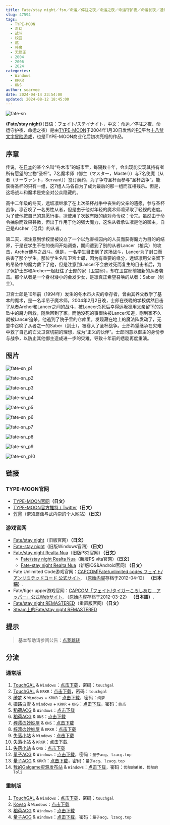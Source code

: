 ```yaml
---
title: Fate/stay night／fsn／命运／停驻之夜／命运之夜／命运守护夜／命运长夜／通常 HD 高清 重置 重制 REMASTERED
slug: 47594
tags:
  - TYPE-MOON
  - 奇幻
  - 战斗
  - 校园
  - 燃
  - 补魔
  - 无修正
  - 2004
  - 2006
  - 2024
categories:
  - Windows
  - KRKR
  - ONS
author: searvee
date: 2024-04-14 23:54:00
updated: 2024-08-12 18:45:00
---
```


![fate-sn](https://static.saop.cc/vns/img/fate-sn.webp)

《**Fate/stay night**》（日语：フェイト/ステイナイト，中文：命运／停驻之夜、命运守护夜、命运之夜）是由[TYPE-MOON](https://zh.wikipedia.org/wiki/TYPE-MOON)于2004年1月30日发售的[PC](https://zh.wikipedia.org/wiki/个人电脑)平台[十八禁](https://zh.wikipedia.org/wiki/十八禁遊戲)[文字冒险游戏](https://zh.wikipedia.org/wiki/文字冒險遊戲)，也是TYPE-MOON商业化后初次亮相的作品。

<!-- more -->

## 序章

传说，在[日本](https://zh.wikipedia.org/wiki/日本)的某个名叫“冬木市”的城市里，每隔数十年，会出现能实现其持有者所有愿望的宝物“圣杯”。7名魔术师（御主（マスター，Master））与7名使魔（从者（サーヴァント，Servant））签订契约，为了争夺圣杯而参与“圣杯战争”。能获得圣杯的只有一组，这7组人马各自为了成为最后的那一组而互相残杀。但是，这场战斗和魔术是完全对公众隐藏的。

高中二年级的冬天，远坂凛继承了在上次圣杯战争中丧生的父亲的遗愿，参与圣杯战争。凛召唤了一名男性从者，但是由于他对年轻的魔术师凛采取了轻视的态度。为了使他按自己的意愿行事，凛使用了次数有限的绝对命令权：令咒。虽然由于命令抽象而效果甚微，但出于作用于他的强大魔力，这名从者承认凛是他的御主，自己是Archer（弓兵）的从者。

第二天，凛注意到学校里被设立了一个以危害校园内的人员而获得魔力为目的的结界，于是在学生不在的夜间开始调查，期间遭到了别的从者Lancer（枪兵）的攻击，Archer便与之战斗。但是，一名学生目击到了这场战斗，Lancer为了封口而杀害了那个学生。那位学生名叫卫宫士郎，因为有重要的缘分，远坂凛用父亲留下的吊坠中的魔力救下了他，但是注意到Lancer不会放过死而复生的目击者后，为了保护士郎和Archer一起赶往了士郎的家（卫宫邸），却在卫宫邸前被新的从者袭击。那个从者是一个身材矮小的金发少女，是凛真正希望召唤的从者：Saber（剑士）。

卫宫士郎是10年前（1994年）发生的冬木市火灾的幸存者，曾由其养父教学了基本的魔术，是一名半吊子魔术师。2004年2月2日晚，士郎在夜晚的学校偶然目击了从者Archer和Lancer之间的战斗，被Lancer杀死后幸得远坂凛用父亲留下的吊坠中的魔力所救，随后回到了家。而他没死的事很快被Lancer知道，刚到家不久就被Lancer追杀。他逃到了院子里的仓库里，发现藏在地上的魔法阵发动了，无意中召唤了从者之一的Saber（剑士），被卷入了圣杯战争。士郎希望继承在灾难中救了自己的亡父卫宫切嗣的理想，成为“正义的伙伴”。士郎同意以御主的身份参与战争，以防止其他御主造成进一步的灾难，导致十年前的悲剧再度重演。

## 图片

![fate-sn_p1](https://static.saop.cc/vns/img/fate-sn_p1.webp)

![fate-sn_p2](https://static.saop.cc/vns/img/fate-sn_p2.webp)

![fate-sn_p3](https://static.saop.cc/vns/img/fate-sn_p3.webp)

![fate-sn_p4](https://static.saop.cc/vns/img/fate-sn_p4.webp)

![fate-sn_p5](https://static.saop.cc/vns/img/fate-sn_p5.webp)

![fate-sn_p6](https://static.saop.cc/vns/img/fate-sn_p6.webp)

![fate-sn_p7](https://static.saop.cc/vns/img/fate-sn_p7.webp)

![fate-sn_p8](https://static.saop.cc/vns/img/fate-sn_p8.webp)

![fate-sn_p9](https://static.saop.cc/vns/img/fate-sn_p9.webp)

![fate-sn_p10](https://static.saop.cc/vns/img/fate-sn_p10.webp)

## 链接

### TYPE-MOON官网

- [TYPE-MOON官网](http://typemoon.com/)**（日文）**
- [TYPE-MOON官方推特 / Twitter](https://twitter.com/TMitterOfficial)**（日文）**
- [竹帚](http://www.remus.dti.ne.jp/~takeucto/)（奈须蘑菇与武内崇的个人网站）**（日文）**

### 游戏官网

- [Fate/stay night](http://www.typemoon.com/products/fate/index.html)（旧版官网）**（日文）**
- [Fate-stay night](http://www.typemoon.com/products/fate_dl/)（旧版Windows官网）**（日文）**
- [Fate/stay night Realta Nua](http://www.ps2-fate.com/)（旧版PS2官网）**（日文）**
  - [Fate/stay night Realta Nua](https://www.kadokawa.co.jp/game/fatevita/)（新版PS vita官网）**（日文）**
  - [Fate-stay night Realta Nua](https://www.fate-sn.jp/)（新版iOS&Android官网）**（日文）**
- Fate Unlimited Code游戏官网：[CAPCOM|Fate/unlimited codes フェイト/アンリミテッドコード 公式サイト](https://web.archive.org/web/20120412161320/http://www.capcom.co.jp:80/fate_uc/). （[原始内容](https://www.capcom.co.jp/fate_uc/)存档于2012-04-12） **（日本語）**.
- Fate/tiger upper游戏官网：[CAPCOM「フェイト/タイガーころしあむ　アッパー」公式Webサイト](https://web.archive.org/web/20120322010318/http://www.capcom.co.jp:80/fate_tiger_upper/). （[原始内容](https://www.capcom.co.jp/fate_tiger_upper/)存档于2012-03-22） **（日本語）**.
- [Fate/stay night REMASTERED](https://typemoon.com/products/f-sn/)（重置版官网）**（日文）**
- [Steam上的Fate/stay night REMASTERED](https://store.steampowered.com/app/2396980/Fatestay_night_REMASTERED/)

## 提示

> 基本帮助请参阅公告：[点我跳转](/)

## 分流

### 通常版

1. [TouchGAL](https://www.touchgal.io/) & `Windows`：[点击下载](https://pan.touchgal.net/s/nDpUY)，密码：`touchgal`
2. [TouchGAL](https://www.touchgal.io/) & `KRKR`：[点击下载](https://pan.touchgal.net/s/YE6ta)，密码：`touchgal`
3. [绮梦](https://acgs.one/) & `Windows` + `KRKR`：[点击下载](https://game.acgs.one/game/293.html)，密码：`绮梦`
4. [姬路白雪](https://pan.jlbx.xyz/) & `Windows` + `KRKR` + `ONS`：[点击下载](https://pan.jlbx.xyz/?s=fate%20stay)，密码：`终点`
5. [稻荷ACG](https://amoebi.com/) & `Windows`：[点击下载](https://sakustar.com/art/356)
6. [稻荷ACG](https://amoebi.com/) & `ONS`：[点击下载](https://sakustar.com/art/622)
7. [梓澪の妙妙屋](https://zi0.cc/) & `ONS`：[点击下载](https://zi0.cc/d/%60%E3%80%90%E5%BD%92%20%E6%A1%A3%E3%80%91/%E3%80%90ONS%E5%90%88%E9%9B%86%E3%80%91/%5BTYPE-MOON%5DFate%20stay%20night.7z?sign=9NizBy5m_bbbVphYIsz7VQgY2DhtsTENNrdTUxeowVk=:0)
8. [梓澪の妙妙屋](https://zi0.cc/) & `KRKR`：[点击下载](https://zi0.cc/%60%E3%80%90%E5%BD%92%20%E6%A1%A3%E3%80%91/%E3%80%90KRKR%E5%90%88%E9%9B%86%E3%80%91/1/Fate%20Stay%20Night.exe?from=search)
9. [失落小站](https://www.shinnku.com/) & `Windows`：[点击下载](https://www.shinnku.com/api/download/0/win/Fate%20Stay%20Night.7z)
10. [失落小站](https://www.shinnku.com/) & `KRKR`：[点击下载](https://www.shinnku.com/api/download/0/krkr/fate%20stay%20night.7z)
11. [失落小站](https://www.shinnku.com/) & `ONS`：[点击下载](https://www.shinnku.com/api/download/0/ons/fate%20stay%20night.zip)
12. [量子ACG](https://lzacg.org/) & `Windows`：[点击下载](https://lzacg.org/4601)，密码：`量子acg`、`lzacg.top`
13. [量子ACG](https://lzacg.org/) & `KRKR`：[点击下载](https://lzacg.org/2206)，密码：`量子acg`、`lzacg.top`
14. [我的Galgame资源发布站](https://www.ttloli.com/) & `Windows`：[点击下载](https://www.ttloli.com/fatestay-night.html)，密码：`忧郁的弟弟`、`忧郁的loli`

### 重制版

1. [TouchGAL](https://www.touchgal.io/) & `Windows`：[点击下载](https://pan.touchgal.net/s/ZZ89Sa)，密码：`touchgal`
2. [Koyso](https://koyso.com/) & `Windows`：[点击下载](https://koyso.com/game/992)
3. [稻荷ACG](https://amoebi.com/) & `Windows`：[点击下载](https://sakustar.com/art/356)
4. [量子ACG](https://lzacg.org/) & `Windows`：[点击下载](https://lzacg.org/7941)，密码：`量子acg`、`lzacg.top`
